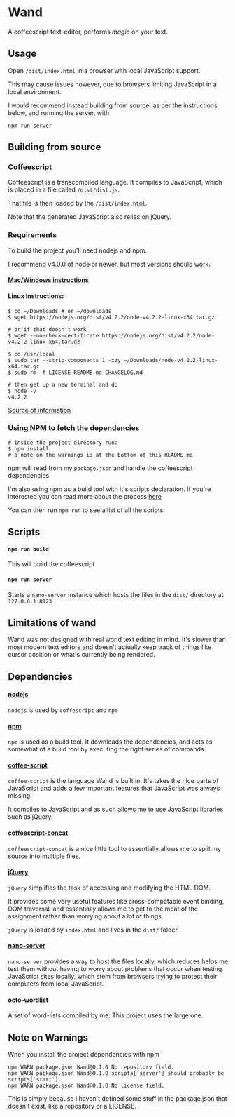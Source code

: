 Wand
====

A coffeescript text-editor, performs *magic* on your text.



Usage
-----

Open `/dist/index.html` in a browser with local JavaScript support.

This may cause issues however, due to browsers limiting JavaScript
in a local environment.

I would recommend instead building from source,
as per the instructions below, and running the server, with

    npm run server




Building from source
--------------------


### Coffeescript

Coffeescript is a transcompiled language. It compiles to JavaScript, which
is placed in a file called `/dist/dist.js`.

That file is then loaded by the `/dist/index.html`.

Note that the generated JavaScript also relies on jQuery.


### Requirements

To build the project you'll need nodejs and npm.

I recommend v4.0.0 of node or newer, but most versions should work.


#### [Mac/Windows instructions](http://tinyurl.com/qejfed4)

#### Linux Instructions:


    $ cd ~/Downloads # or ~/downloads
    $ wget https://nodejs.org/dist/v4.2.2/node-v4.2.2-linux-x64.tar.gz

    # or if that doesn't work
    $ wget --no-check-certificate https://nodejs.org/dist/v4.2.2/node-v4.2.2-linux-x64.tar.gz

    $ cd /usr/local
    $ sudo tar --strip-components 1 -xzy ~/Downloads/node-v4.2.2-linux-x64.tar.gz
    $ sudo rm -f LICENSE README.md CHANGELOG.md

    # then get up a new terminal and do
    $ node -v
    v4.2.2

  [Source of information](http://www.thegeekstuff.com/2015/10/install-nodejs-npm-linux/)


### Using NPM to fetch the dependencies

    # inside the project directory run:
    $ npm install
    # a note on the warnings is at the bottom of this README.md


npm will read from my `package.json` and handle the coffeescript dependencies.


I'm also using npm as a build tool with it's scripts declaration. If you're
interested you can read more about the process
[here](http://blog.keithcirkel.co.uk/how-to-use-npm-as-a-build-tool/)


You can then run `npm run` to see a list of all the scripts.


Scripts
-------

#### `npm run build`

This will build the coffeescript


#### `npm run server`

Starts a `nano-server` instance which hosts the files in the `dist/` directory
at `127.0.0.1:8123`



Limitations of wand
-------------------

Wand was not designed with real world text editing in mind. It's slower than
most modern text editors and doesn't actually keep track of things like cursor
position or what's currently being rendered.



Dependencies
------------


#### [nodejs](https://nodejs.org/en/)

`nodejs` is used by `coffescript` and `npm`


#### [npm](https://www.npmjs.com/)

`npm` is used as a build tool. It downloads the dependencies, and acts as
somewhat of a build tool by executing the right series of commands.


#### [coffee-script](http://coffeescript.org/)

`coffee-script` is the language Wand is built in. It's takes the nice parts of
JavaScript and adds a few important features that JavaScript was always missing.

It compiles to JavaScript and as such allows me to use JavaScript libraries
such as jQuery.


#### [coffeescript-concat](https://www.npmjs.com/package/coffeescript-concat)

`coffeescript-concat` is a nice little tool to essentially allows me to split
my source into multiple files.


#### [jQuery](https://jquery.com/)

`jQuery` simplifies the task of accessing and modifying the HTML DOM.

It provides some very useful features like cross-compatable event binding,
DOM traversal, and essentially allows me to get to the meat of the assignment
rather than worrying about a lot of things.

`jQuery` is loaded by `index.html` and lives in the `dist/` folder.


#### [nano-server](https://github.com/tsherif/nano-server)

`nano-server` provides a way to host the files locally, which reduces helps me
test them without having to worry about problems that occur when testing
JavaScript sites locally, which stem from browsers trying to protect their
computers from local JavaScript.


#### [octo-wordlist](https://github.com/devoxel/octo_wordlist)

A set of word-lists compiled by me. This project uses the large one.



Note on Warnings
----------------

When you install the project dependencies with npm

    npm WARN package.json Wand@0.1.0 No repository field.
    npm WARN package.json Wand@0.1.0 scripts['server'] should probably be scripts['start'].
    npm WARN package.json Wand@0.1.0 No license field.

This is simply because I haven't defined some stuff in the package.json that
doesn't exist, like a repository or a LICENSE.
